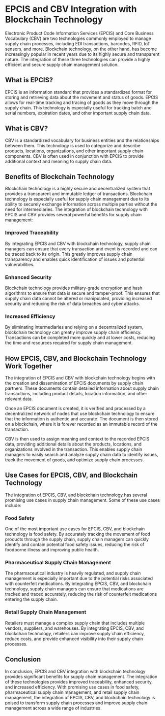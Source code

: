 # EPCIS and CBV Integration with Blockchain Technology

Electronic Product Code Information Services (EPCIS) and Core Business Vocabulary (CBV) are two technologies commonly employed to manage supply chain processes, including EDI transactions, barcodes, RFID, IoT sensors, and more. Blockchain technology, on the other hand, has become increasingly popular in recent years due to its highly secure and transparent nature. The integration of these three technologies can provide a highly efficient and secure supply chain management solution.

## What is EPCIS?

EPCIS is an information standard that provides a standardized format for storing and retrieving data about the movement and status of goods. EPCIS allows for real-time tracking and tracing of goods as they move through the supply chain. This technology is especially useful for tracking batch and serial numbers, expiration dates, and other important supply chain data.

## What is CBV?

CBV is a standardized vocabulary for business entities and the relationships between them. This technology is used to categorize and describe products, locations, organizations, and other important supply chain components. CBV is often used in conjunction with EPCIS to provide additional context and meaning to supply chain data.

## Benefits of Blockchain Technology

Blockchain technology is a highly secure and decentralized system that provides a transparent and immutable ledger of transactions. Blockchain technology is especially useful for supply chain management due to its ability to securely exchange information across multiple parties without the need for intermediaries. The integration of blockchain technology with EPCIS and CBV provides several powerful benefits for supply chain management:

### Improved Traceability

By integrating EPCIS and CBV with blockchain technology, supply chain managers can ensure that every transaction and event is recorded and can be traced back to its origin. This greatly improves supply chain transparency and enables quick identification of issues and potential vulnerabilities.

### Enhanced Security

Blockchain technology provides military-grade encryption and hash algorithms to ensure that data is secure and tamper-proof. This ensures that supply chain data cannot be altered or manipulated, providing increased security and reducing the risk of data breaches and cyber attacks.

### Increased Efficiency

By eliminating intermediaries and relying on a decentralized system, blockchain technology can greatly improve supply chain efficiency. Transactions can be completed more quickly and at lower costs, reducing the time and resources required for supply chain management.

## How EPCIS, CBV, and Blockchain Technology Work Together

The integration of EPCIS and CBV with blockchain technology begins with the creation and dissemination of EPCIS documents by supply chain partners. These documents contain detailed information about supply chain transactions, including product details, location information, and other relevant data.

Once an EPCIS document is created, it is verified and processed by a decentralized network of nodes that use blockchain technology to ensure that the information is authentic and accurate. The document is then stored on a blockchain, where it is forever recorded as an immutable record of the transaction.

CBV is then used to assign meaning and context to the recorded EPCIS data, providing additional details about the products, locations, and organizations involved in the transaction. This enables supply chain managers to easily search and analyze supply chain data to identify issues, track the movement of goods, and optimize supply chain processes.

## Use Cases for EPCIS, CBV, and Blockchain Technology

The integration of EPCIS, CBV, and blockchain technology has several promising use cases in supply chain management. Some of these use cases include:

### Food Safety

One of the most important use cases for EPCIS, CBV, and blockchain technology is food safety. By accurately tracking the movement of food products through the supply chain, supply chain managers can quickly identify and contain potential food safety issues, reducing the risk of foodborne illness and improving public health.

### Pharmaceutical Supply Chain Management

The pharmaceutical industry is heavily regulated, and supply chain management is especially important due to the potential risks associated with counterfeit medications. By integrating EPCIS, CBV, and blockchain technology, supply chain managers can ensure that medications are tracked and traced accurately, reducing the risk of counterfeit medications entering the supply chain.

### Retail Supply Chain Management

Retailers must manage a complex supply chain that includes multiple vendors, suppliers, and warehouses. By integrating EPCIS, CBV, and blockchain technology, retailers can improve supply chain efficiency, reduce costs, and provide enhanced visibility into their supply chain processes.

## Conclusion

In conclusion, EPCIS and CBV integration with blockchain technology provides significant benefits for supply chain management. The integration of these technologies provides improved traceability, enhanced security, and increased efficiency. With promising use cases in food safety, pharmaceutical supply chain management, and retail supply chain management, the integration of EPCIS, CBV, and blockchain technology is poised to transform supply chain processes and improve supply chain management across a wide range of industries.
